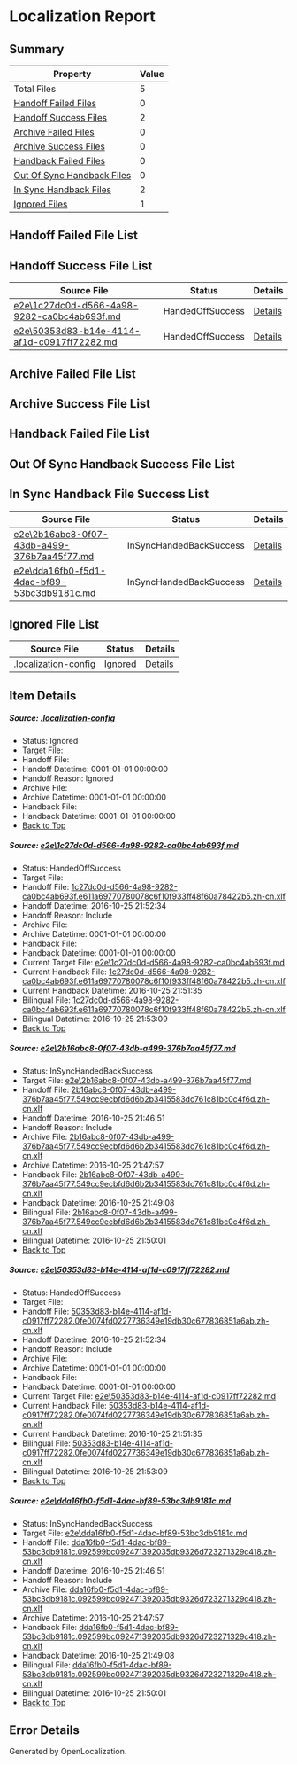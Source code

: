 # <a name='report-top'></a> Localization Report

## Summary
 Property | Value 
 -------- | ----- 
 Total Files | 5
[ Handoff Failed Files ](#handoff-failed-list)| 0
[ Handoff Success Files ](#handoff-success-list)| 2
[ Archive Failed Files ](#archive-failed-list)| 0
[ Archive Success Files ](#archive-success-list)| 0
[ Handback Failed Files ](#handback-failed-list)| 0
[ Out Of Sync Handback Files ](#outofsync-handback-success-list)| 0
[ In Sync Handback Files ](#insync-handback-success-list)| 2
[ Ignored Files ](#ignored-list)| 1

## <a name='handoff-failed-list'></a> Handoff Failed File List

## <a name='handoff-success-list'></a> Handoff Success File List
 Source File | Status | Details 
 ----------- | ------ | ------- 
 [e2e\1c27dc0d-d566-4a98-9282-ca0bc4ab693f.md](https://github.com/OpenLocalizationTestOrg/ol-test0/blob/34164e4e19a1b84ed5031443233d1bba90266d01/e2e/1c27dc0d-d566-4a98-9282-ca0bc4ab693f.md) | HandedOffSuccess | [Details](#56d005ce493767448e69ef274ee137fddfc36e5e1)
 [e2e\50353d83-b14e-4114-af1d-c0917ff72282.md](https://github.com/OpenLocalizationTestOrg/ol-test0/blob/34164e4e19a1b84ed5031443233d1bba90266d01/e2e/50353d83-b14e-4114-af1d-c0917ff72282.md) | HandedOffSuccess | [Details](#fd1cf24f171a866066aa95ce5620e8907d43df5f3)

## <a name='archive-failed-list'></a> Archive Failed File List

## <a name='archive-success-list'></a> Archive Success File List

## <a name='handback-failed-list'></a> Handback Failed File List

## <a name='outofsync-handback-success-list'></a> Out Of Sync Handback Success File List

## <a name='insync-handback-success-list'></a> In Sync Handback File Success List
 Source File | Status | Details 
 ----------- | ------ | ------- 
 [e2e\2b16abc8-0f07-43db-a499-376b7aa45f77.md](https://github.com/OpenLocalizationTestOrg/ol-test0/blob/49768947dce8d244f3a614b6203a8b2148269bc7/e2e/2b16abc8-0f07-43db-a499-376b7aa45f77.md) | InSyncHandedBackSuccess | [Details](#028b2260ccabb654373158991a8479351148ade42)
 [e2e\dda16fb0-f5d1-4dac-bf89-53bc3db9181c.md](https://github.com/OpenLocalizationTestOrg/ol-test0/blob/49768947dce8d244f3a614b6203a8b2148269bc7/e2e/dda16fb0-f5d1-4dac-bf89-53bc3db9181c.md) | InSyncHandedBackSuccess | [Details](#92110cf6492dc01ea5cd48cda302d3a3986495c24)

## <a name='ignored-list'></a> Ignored File List
 Source File | Status | Details 
 ----------- | ------ | ------- 
 [.localization-config](https://github.com/OpenLocalizationTestOrg/ol-test0/blob/34164e4e19a1b84ed5031443233d1bba90266d01/.localization-config) | Ignored | [Details](#c268a05ecaa7ec85942ed632c29928ee5bd6da8d0)

## Item Details
##### <a name='c268a05ecaa7ec85942ed632c29928ee5bd6da8d0'></a> Source: [.localization-config](https://github.com/OpenLocalizationTestOrg/ol-test0/blob/34164e4e19a1b84ed5031443233d1bba90266d01/.localization-config)
* Status: Ignored
* Target File: 
* Handoff File: 
* Handoff Datetime: 0001-01-01 00:00:00
* Handoff Reason: Ignored
* Archive File: 
* Archive Datetime: 0001-01-01 00:00:00
* Handback File: 
* Handback Datetime: 0001-01-01 00:00:00
* [Back to Top](#report-top)

##### <a name='56d005ce493767448e69ef274ee137fddfc36e5e1'></a> Source: [e2e\1c27dc0d-d566-4a98-9282-ca0bc4ab693f.md](https://github.com/OpenLocalizationTestOrg/ol-test0/blob/34164e4e19a1b84ed5031443233d1bba90266d01/e2e/1c27dc0d-d566-4a98-9282-ca0bc4ab693f.md)
* Status: HandedOffSuccess
* Target File: 
* Handoff File: [1c27dc0d-d566-4a98-9282-ca0bc4ab693f.e611a69770780078c6f10f933ff48f60a78422b5.zh-cn.xlf](https://github.com/OpenLocalizationTestOrg/ol-test0-handoff/blob/2e0c4d9cc859acc1501abaf6ece305d928c38423/ol-handoff/OpenLocalizationTestOrg/ol-test0-zhcn/shujia/ht/1c27dc0d-d566-4a98-9282-ca0bc4ab693f.e611a69770780078c6f10f933ff48f60a78422b5.zh-cn.xlf)
* Handoff Datetime: 2016-10-25 21:52:34
* Handoff Reason: Include
* Archive File: 
* Archive Datetime: 0001-01-01 00:00:00
* Handback File: 
* Handback Datetime: 0001-01-01 00:00:00
* Current Target File: [e2e\1c27dc0d-d566-4a98-9282-ca0bc4ab693f.md](https://github.com/OpenLocalizationTestOrg/ol-test0-zhcn/blob/27fcdc74df574ea89796fabc691ee400aa6c7d8d/e2e/1c27dc0d-d566-4a98-9282-ca0bc4ab693f.md)
* Current Handback File: [1c27dc0d-d566-4a98-9282-ca0bc4ab693f.e611a69770780078c6f10f933ff48f60a78422b5.zh-cn.xlf](https://github.com/OpenLocalizationTestOrg/ol-test0-handback/blob/8a2c0c20f9deb8fc545fd31a0fd1ff4db910b691/ol-handback/OpenLocalizationTestOrg/ol-test0-zhcn/shujia/ht/1c27dc0d-d566-4a98-9282-ca0bc4ab693f.e611a69770780078c6f10f933ff48f60a78422b5.zh-cn.xlf)
* Current Handback Datetime: 2016-10-25 21:51:35
* Bilingual File: [1c27dc0d-d566-4a98-9282-ca0bc4ab693f.e611a69770780078c6f10f933ff48f60a78422b5.zh-cn.xlf](https://github.com/OpenLocalizationTestOrg/ol-test0-handback/blob/8a2c0c20f9deb8fc545fd31a0fd1ff4db910b691/ol-handback/OpenLocalizationTestOrg/ol-test0-zhcn/shujia/ht/1c27dc0d-d566-4a98-9282-ca0bc4ab693f.e611a69770780078c6f10f933ff48f60a78422b5.zh-cn.xlf)
* Bilingual Datetime: 2016-10-25 21:53:09
* [Back to Top](#report-top)

##### <a name='028b2260ccabb654373158991a8479351148ade42'></a> Source: [e2e\2b16abc8-0f07-43db-a499-376b7aa45f77.md](https://github.com/OpenLocalizationTestOrg/ol-test0/blob/49768947dce8d244f3a614b6203a8b2148269bc7/e2e/2b16abc8-0f07-43db-a499-376b7aa45f77.md)
* Status: InSyncHandedBackSuccess
* Target File: [e2e\2b16abc8-0f07-43db-a499-376b7aa45f77.md](https://github.com/OpenLocalizationTestOrg/ol-test0-zhcn/blob/295da24b87df891e4225cbfafbaf2e92463f9e78/e2e/2b16abc8-0f07-43db-a499-376b7aa45f77.md)
* Handoff File: [2b16abc8-0f07-43db-a499-376b7aa45f77.549cc9ecbfd6d6b2b3415583dc761c81bc0c4f6d.zh-cn.xlf](https://github.com/OpenLocalizationTestOrg/ol-test0-handoff/blob/9913fe87ac5d3be64b49275f2f58647a12b2a2f8/ol-handoff/OpenLocalizationTestOrg/ol-test0-zhcn/shujia/ht/2b16abc8-0f07-43db-a499-376b7aa45f77.549cc9ecbfd6d6b2b3415583dc761c81bc0c4f6d.zh-cn.xlf)
* Handoff Datetime: 2016-10-25 21:46:51
* Handoff Reason: Include
* Archive File: [2b16abc8-0f07-43db-a499-376b7aa45f77.549cc9ecbfd6d6b2b3415583dc761c81bc0c4f6d.zh-cn.xlf](https://github.com/OpenLocalizationTestOrg/ol-test0-handoff/blob/b669f67cf578808d3c5aa116ce165a8b0b60a04e/ol-archive/OpenLocalizationTestOrg/ol-test0-zhcn/shujia/ht/2b16abc8-0f07-43db-a499-376b7aa45f77.549cc9ecbfd6d6b2b3415583dc761c81bc0c4f6d.zh-cn.xlf)
* Archive Datetime: 2016-10-25 21:47:57
* Handback File: [2b16abc8-0f07-43db-a499-376b7aa45f77.549cc9ecbfd6d6b2b3415583dc761c81bc0c4f6d.zh-cn.xlf](https://github.com/OpenLocalizationTestOrg/ol-test0-handback/blob/23667d1205fe9dc5aaae7271722c83c0e7f973c7/ol-handback/OpenLocalizationTestOrg/ol-test0-zhcn/shujia/ht/2b16abc8-0f07-43db-a499-376b7aa45f77.549cc9ecbfd6d6b2b3415583dc761c81bc0c4f6d.zh-cn.xlf)
* Handback Datetime: 2016-10-25 21:49:08
* Bilingual File: [2b16abc8-0f07-43db-a499-376b7aa45f77.549cc9ecbfd6d6b2b3415583dc761c81bc0c4f6d.zh-cn.xlf](https://github.com/OpenLocalizationTestOrg/ol-test0-handback/blob/23667d1205fe9dc5aaae7271722c83c0e7f973c7/ol-handback/OpenLocalizationTestOrg/ol-test0-zhcn/shujia/ht/2b16abc8-0f07-43db-a499-376b7aa45f77.549cc9ecbfd6d6b2b3415583dc761c81bc0c4f6d.zh-cn.xlf)
* Bilingual Datetime: 2016-10-25 21:50:01
* [Back to Top](#report-top)

##### <a name='fd1cf24f171a866066aa95ce5620e8907d43df5f3'></a> Source: [e2e\50353d83-b14e-4114-af1d-c0917ff72282.md](https://github.com/OpenLocalizationTestOrg/ol-test0/blob/34164e4e19a1b84ed5031443233d1bba90266d01/e2e/50353d83-b14e-4114-af1d-c0917ff72282.md)
* Status: HandedOffSuccess
* Target File: 
* Handoff File: [50353d83-b14e-4114-af1d-c0917ff72282.0fe0074fd0227736349e19db30c677836851a6ab.zh-cn.xlf](https://github.com/OpenLocalizationTestOrg/ol-test0-handoff/blob/2e0c4d9cc859acc1501abaf6ece305d928c38423/ol-handoff/OpenLocalizationTestOrg/ol-test0-zhcn/shujia/ht/50353d83-b14e-4114-af1d-c0917ff72282.0fe0074fd0227736349e19db30c677836851a6ab.zh-cn.xlf)
* Handoff Datetime: 2016-10-25 21:52:34
* Handoff Reason: Include
* Archive File: 
* Archive Datetime: 0001-01-01 00:00:00
* Handback File: 
* Handback Datetime: 0001-01-01 00:00:00
* Current Target File: [e2e\50353d83-b14e-4114-af1d-c0917ff72282.md](https://github.com/OpenLocalizationTestOrg/ol-test0-zhcn/blob/27fcdc74df574ea89796fabc691ee400aa6c7d8d/e2e/50353d83-b14e-4114-af1d-c0917ff72282.md)
* Current Handback File: [50353d83-b14e-4114-af1d-c0917ff72282.0fe0074fd0227736349e19db30c677836851a6ab.zh-cn.xlf](https://github.com/OpenLocalizationTestOrg/ol-test0-handback/blob/8a2c0c20f9deb8fc545fd31a0fd1ff4db910b691/ol-handback/OpenLocalizationTestOrg/ol-test0-zhcn/shujia/ht/50353d83-b14e-4114-af1d-c0917ff72282.0fe0074fd0227736349e19db30c677836851a6ab.zh-cn.xlf)
* Current Handback Datetime: 2016-10-25 21:51:35
* Bilingual File: [50353d83-b14e-4114-af1d-c0917ff72282.0fe0074fd0227736349e19db30c677836851a6ab.zh-cn.xlf](https://github.com/OpenLocalizationTestOrg/ol-test0-handback/blob/8a2c0c20f9deb8fc545fd31a0fd1ff4db910b691/ol-handback/OpenLocalizationTestOrg/ol-test0-zhcn/shujia/ht/50353d83-b14e-4114-af1d-c0917ff72282.0fe0074fd0227736349e19db30c677836851a6ab.zh-cn.xlf)
* Bilingual Datetime: 2016-10-25 21:53:09
* [Back to Top](#report-top)

##### <a name='92110cf6492dc01ea5cd48cda302d3a3986495c24'></a> Source: [e2e\dda16fb0-f5d1-4dac-bf89-53bc3db9181c.md](https://github.com/OpenLocalizationTestOrg/ol-test0/blob/49768947dce8d244f3a614b6203a8b2148269bc7/e2e/dda16fb0-f5d1-4dac-bf89-53bc3db9181c.md)
* Status: InSyncHandedBackSuccess
* Target File: [e2e\dda16fb0-f5d1-4dac-bf89-53bc3db9181c.md](https://github.com/OpenLocalizationTestOrg/ol-test0-zhcn/blob/295da24b87df891e4225cbfafbaf2e92463f9e78/e2e/dda16fb0-f5d1-4dac-bf89-53bc3db9181c.md)
* Handoff File: [dda16fb0-f5d1-4dac-bf89-53bc3db9181c.092599bc092471392035db9326d723271329c418.zh-cn.xlf](https://github.com/OpenLocalizationTestOrg/ol-test0-handoff/blob/9913fe87ac5d3be64b49275f2f58647a12b2a2f8/ol-handoff/OpenLocalizationTestOrg/ol-test0-zhcn/shujia/ht/dda16fb0-f5d1-4dac-bf89-53bc3db9181c.092599bc092471392035db9326d723271329c418.zh-cn.xlf)
* Handoff Datetime: 2016-10-25 21:46:51
* Handoff Reason: Include
* Archive File: [dda16fb0-f5d1-4dac-bf89-53bc3db9181c.092599bc092471392035db9326d723271329c418.zh-cn.xlf](https://github.com/OpenLocalizationTestOrg/ol-test0-handoff/blob/b669f67cf578808d3c5aa116ce165a8b0b60a04e/ol-archive/OpenLocalizationTestOrg/ol-test0-zhcn/shujia/ht/dda16fb0-f5d1-4dac-bf89-53bc3db9181c.092599bc092471392035db9326d723271329c418.zh-cn.xlf)
* Archive Datetime: 2016-10-25 21:47:57
* Handback File: [dda16fb0-f5d1-4dac-bf89-53bc3db9181c.092599bc092471392035db9326d723271329c418.zh-cn.xlf](https://github.com/OpenLocalizationTestOrg/ol-test0-handback/blob/23667d1205fe9dc5aaae7271722c83c0e7f973c7/ol-handback/OpenLocalizationTestOrg/ol-test0-zhcn/shujia/ht/dda16fb0-f5d1-4dac-bf89-53bc3db9181c.092599bc092471392035db9326d723271329c418.zh-cn.xlf)
* Handback Datetime: 2016-10-25 21:49:08
* Bilingual File: [dda16fb0-f5d1-4dac-bf89-53bc3db9181c.092599bc092471392035db9326d723271329c418.zh-cn.xlf](https://github.com/OpenLocalizationTestOrg/ol-test0-handback/blob/23667d1205fe9dc5aaae7271722c83c0e7f973c7/ol-handback/OpenLocalizationTestOrg/ol-test0-zhcn/shujia/ht/dda16fb0-f5d1-4dac-bf89-53bc3db9181c.092599bc092471392035db9326d723271329c418.zh-cn.xlf)
* Bilingual Datetime: 2016-10-25 21:50:01
* [Back to Top](#report-top)


## Error Details

Generated by OpenLocalization.

